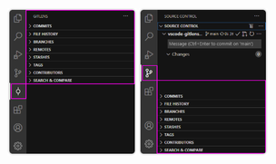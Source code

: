 <p float="left">
  <img src="../../images/docs/views-layout-gitlens.png" alt="GitLens Side Bar Views" width="45%" />
  <img src="../../images/docs/views-layout-scm.png" alt="Source Control Side Bar Views" width="45%" />
</p>
